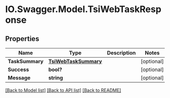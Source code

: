 # IO.Swagger.Model.TsiWebTaskResponse
## Properties

Name | Type | Description | Notes
------------ | ------------- | ------------- | -------------
**TaskSummary** | [**TsiWebTaskSummary**](TsiWebTaskSummary.md) |  | [optional] 
**Success** | **bool?** |  | [optional] 
**Message** | **string** |  | [optional] 

[[Back to Model list]](../README.md#documentation-for-models) [[Back to API list]](../README.md#documentation-for-api-endpoints) [[Back to README]](../README.md)

